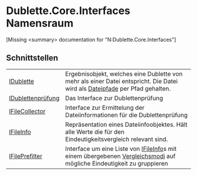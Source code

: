 # Dublette.Core.Interfaces Namensraum


\[Missing &lt;summary&gt; documentation for "N:Dublette.Core.Interfaces"\]



## Schnittstellen
<table>
<tr>
<td><a href="64bf2057-2761-a170-439b-87e17c2dab0c">IDublette</a></td>
<td>Ergebnisobjekt, welches eine Dublette von mehr als einer Datei entspricht. Die Datei wird als <a href="188cf5ac-bc6b-7c51-5e4b-4ac41390235f">Dateipfade</a> per Pfad gehalten.</td></tr>
<tr>
<td><a href="680c6881-ffb0-8757-3baa-c8639c75c2a8">IDublettenprüfung</a></td>
<td>Das Interface zur Dublettenprüfung</td></tr>
<tr>
<td><a href="488486e4-d838-12d9-77be-631f084b31e6">IFileCollector</a></td>
<td>Interface zur Ermittelung der Dateiinformationen für die Dublettenprüfung</td></tr>
<tr>
<td><a href="d9482989-6c54-4f59-09d2-458b695230c7">IFileInfo</a></td>
<td>Repräsentation eines Dateiinfoobjektes. Hält alle Werte die für den Eindeutigkeitsvergleich relevant sind.</td></tr>
<tr>
<td><a href="85d71403-cd59-2093-86d1-420500a9ff09">IFilePrefilter</a></td>
<td>Interface um eine Liste von <a href="d9482989-6c54-4f59-09d2-458b695230c7">IFileInfo</a>s mit einem übergebenen <a href="9fd18be0-a2ab-2580-dd6d-7ba89b017d19">Vergleichsmodi</a> auf mögliche Eindeutigkeit zu gruppieren</td></tr>
</table>